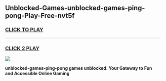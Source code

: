 
## Unblocked-Games-unblocked-games-ping-pong-Play-Free-nvt5f
<h3>
<a href="https://premium76.site?title=unblocked-games-ping-pong&ref=18A1">CLICK TO PLAY</a></h3>
<hr>

<h3>
<a href="https://premium76.site?title=unblocked-games-ping-pong&ref=18A1">CLICK 2 PLAY</a>
  
</h3>

<a href="https://premium76.site?title=unblocked-games-ping-pong&ref=18A1"><img src="https://clearcache.store/games.png"></a>


**unblocked-games-ping-pong games unblocked: Your Gateway to Fun and Accessible Online Gaming**
